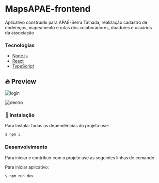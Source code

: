 # MapsAPAE-frontend
Aplicativo construído para APAE-Serra Talhada, realização cadastro de endereços, mapeamento e rotas dos colaboradores, doadores e usuários da associação

### Tecnologias 

  - [Node.js](https://nodejs.org/en/)
  - [React](https://reactjs.org/)
  - [TypeScript](https://www.typescriptlang.org/)

## 🔥 Preview
![login](https://user-images.githubusercontent.com/48795370/111868928-a482d900-895b-11eb-9b72-d2724fe71b80.png)

![dentro](https://user-images.githubusercontent.com/48795370/111868938-b2d0f500-895b-11eb-82b5-e1a95ac31d07.png)


### 🚀 Instalação

Para Instalar todas as dependências do projeto use:

```sh
$ npm i
```

### Desenvolvimento

Para iniciar e contribuir com o projeto use as seguintes linhas de comando

Para iniciar aplicativo:
```sh
$ npm run dev
```

